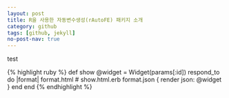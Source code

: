 ```yaml
---
layout: post
title: R을 사용한 자동변수생성(rAutoFE) 패키지 소개 
category: github 
tags: [github, jekyll]
no-post-nav: true
---
```


test

{% highlight ruby %}
def show
  @widget = Widget(params[:id])
  respond_to do |format|
    format.html # show.html.erb
    format.json { render json: @widget }
  end
end
{% endhighlight %}